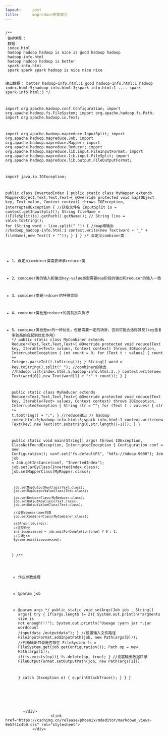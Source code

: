 ```yaml
---
layout:     post
title:      mapreduce倒排索引
---
```

<div id="article_content" class="article_content clearfix csdn-tracking-statistics" data-pid="blog" data-mod="popu_307" data-dsm="post">
								            <div id="content_views" class="markdown_views prism-atom-one-dark">
							<!-- flowchart 箭头图标 勿删 -->
							<svg xmlns="http://www.w3.org/2000/svg" style="display: none;"><path stroke-linecap="round" d="M5,0 0,2.5 5,5z" id="raphael-marker-block" style="-webkit-tap-highlight-color: rgba(0, 0, 0, 0);"></path></svg>
							<pre><code>
/**
 倒排索引：
 数据：
 index.html
 hadoop hadoop hadoop is nice is good hadoop hadoop
 hadoop-info.html
 hadoop hadoop hadoop is better
 spark-info.html
 spark spark spark hadoop is nice nice nice

 输出数据：
 better hadoop-info.html:1
 good hadoop-info.html:1
 hadoop index.html:5;hadoop-info.html:3;spark-info.html:1
 ....
 spark spark-info.html:3
 */

import org.apache.hadoop.conf.Configuration;
import org.apache.hadoop.fs.FileSystem;
import org.apache.hadoop.fs.Path;
import org.apache.hadoop.io.Text;


import org.apache.hadoop.mapreduce.InputSplit;
import org.apache.hadoop.mapreduce.Job;
import org.apache.hadoop.mapreduce.Mapper;
import org.apache.hadoop.mapreduce.Reducer;
import org.apache.hadoop.mapreduce.lib.input.FileInputFormat;
import org.apache.hadoop.mapreduce.lib.input.FileSplit;
import org.apache.hadoop.mapreduce.lib.output.FileOutputFormat;

import java.io.IOException;

public class InvertedIndex {
    public static class MyMapper extends Mapper&lt;Object,Text,Text,Text&gt;{
        @Override
        protected void map(Object key, Text value, Context context) throws IOException, InterruptedException {
            //获取文件名
            InputSplit is = context.getInputSplit();
            String fileName = ((FileSplit)is).getPath().getName();
            //
            String line = value.toString();
            for (String word : line.split(" ")) {
                //map端输出
                //hadoop_hadoop-info.html:1
             context.write(new Text(word + "_" + fileName),new Text(1 + ""));
            }
        }
    }
    /*
    自定义combiner类：
 * 1、自定义combiner类需要继承reducer类
 * 2、combiner类的输入和输出key-value类型需要map阶段的输出和reducer的输入一致
 * 3、combiner类是redcuer的特殊实现
 * 4、combiner类也是reducer的提前批次执行
 * 5、combiner类也是mr的一种优化，但是需要一定的场景，否则可能会适得其反(key重复率较高的会起到优化作用)
     */
    public static class MyCombiner extends Reducer&lt;Text,Text,Text,Text&gt;{
        @Override
        protected void reduce(Text key, Iterable&lt;Text&gt; values, Context context) throws IOException, InterruptedException {
            int count = 0;
            for (Text t : values) {
                count += Integer.parseInt(t.toString());
            }
            String[] word = key.toString().split("_");
            //combiner的输出
            //hadoop:list{index.html:5,hadoop-info.html:3..}
            context.write(new Text(word[0]),new Text(word[1] + ":" + count));
        }
    }

    public static class MyReducer extends Reducer&lt;Text,Text,Text,Text&gt;{
        @Override
        protected void reduce(Text key, Iterable&lt;Text&gt; values, Context context) throws IOException, InterruptedException {
            String str = "";
            for (Text t : values) {
                str += t.toString() + ";";
            }
            //reduce输出
            // hadoop index.html:5;hadoop-info.html:3;spark-info.html:1
            context.write(new Text(key),new Text(str.substring(0,str.length()-1)));
        }
    }

    public static void main(String[] args) throws IOException, ClassNotFoundException, InterruptedException {
        Configuration conf = new Configuration();
        conf.set("fs.defaultFS", "hdfs://hdoop:9000");
        Job job = Job.getInstance(conf, "InvertedIndex");
        job.setJarByClass(InvertedIndex.class);
        job.setMapperClass(MyMapper.class);

        job.setMapOutputKeyClass(Text.class);
        job.setMapOutputValueClass(Text.class);

        job.setReducerClass(MyReducer.class);
        job.setOutputKeyClass(Text.class);
        job.setOutputValueClass(Text.class);

        //设置commberiner的类
        job.setCombinerClass(MyCombiner.class);

        setArgs(job,args);
        //提交作业
        int issuccessed = job.waitForCompletion(true) ? 0 : 1;
        //关闭job
        System.exit(issuccessed);

    }
    /**
     * 作业参数处理
     * @param job
     * @param args
     */
    public static void setArgs(Job job , String[] args){
        try {
            if(args.length != 2){
                System.out.println("argments size is not enough!!!");
                System.out.println("Useage :yarn jar *.jar wordcount /inputdata /outputdata");
            }
            //设置输入文件路径
            FileInputFormat.addInputPath(job, new Path(args[0]));
            //判断输出目录是否存在
            FileSystem fs = FileSystem.get(job.getConfiguration());
            Path op = new Path(args[1]);
            if(fs.exists(op)){
                fs.delete(op, true);
            }
            //设置输出数据目录
            FileOutputFormat.setOutputPath(job, new Path(args[1]));

        } catch (Exception e) {
            e.printStackTrace();
        }
    }
}

</code></pre>

            </div>
						<link href="https://csdnimg.cn/release/phoenix/mdeditor/markdown_views-9e5741c4b9.css" rel="stylesheet">
                </div>